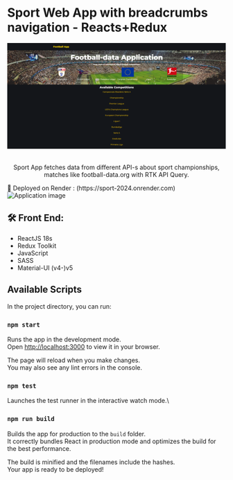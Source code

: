 # Sport Web App with breadcrumbs navigation - Reacts+Redux

<div align="center">
  <img alt="Application image" src="https://github.com/vargaae/football-bg/blob/main/public/footballapp.png" />
</div>
<br>
<p align="center">
Sport App fetches data from different API-s about sport championships, matches like football-data.org with RTK API Query.
</p>
 🚀 Deployed on Render : 
 (https://sport-2024.onrender.com)
<img alt="Application image" src="https://i.pinimg.com/474x/8b/7c/ac/8b7cac4d85303b79158dd3cf2d9b63c8.jpg"/>
 
## 🛠 Front End: 
- ReactJS 18s
- Redux Toolkit
- JavaScript
- SASS
- Material-UI (v4-)v5

## Available Scripts

In the project directory, you can run:

### `npm start`

Runs the app in the development mode.\
Open [http://localhost:3000](http://localhost:3000) to view it in your browser.

The page will reload when you make changes.\
You may also see any lint errors in the console.

### `npm test`

Launches the test runner in the interactive watch mode.\

### `npm run build`

Builds the app for production to the `build` folder.\
It correctly bundles React in production mode and optimizes the build for the best performance.

The build is minified and the filenames include the hashes.\
Your app is ready to be deployed!